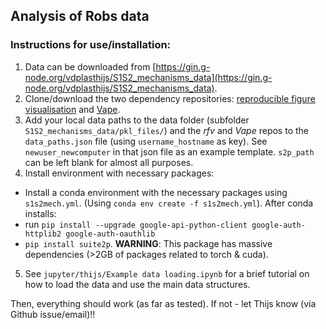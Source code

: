 ## Analysis of Robs data


### Instructions for use/installation:
1. Data can be downloaded from [https://gin.g-node.org/vdplasthijs/S1S2_mechanisms_data](https://gin.g-node.org/vdplasthijs/S1S2_mechanisms_data). 
2. Clone/download the two dependency repositories: [reproducible figure visualisation](https://github.com/vdplasthijs/reproducible_figures) and [Vape](https://github.com/Packer-Lab/Vape). 
3. Add your local data paths to the data folder (subfolder `S1S2_mechanisms_data/pkl_files/`) and the _rfv_ and _Vape_ repos to the `data_paths.json` file (using `username_hostname` as key). See `newuser_newcomputer` in that json file as an example template. `s2p_path` can be left blank for almost all purposes. 
4. Install environment with necessary packages:
- Install a conda environment with the necessary packages using `s1s2mech.yml`. (Using `conda env create -f s1s2mech.yml`). After conda installs:
- run `pip install --upgrade google-api-python-client google-auth-httplib2 google-auth-oauthlib`
- `pip install suite2p`. **WARNING**: This package has massive dependencies (>2GB of packages related to torch & cuda). 
5. See `jupyter/thijs/Example data loading.ipynb` for a brief tutorial on how to load the data and use the main data structures. 

Then, everything should work (as far as tested). If not - let Thijs know (via Github issue/email)!!
